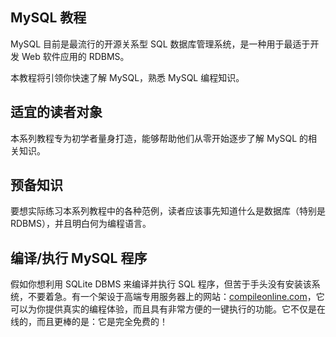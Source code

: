## MySQL 教程  

MySQL 目前是最流行的开源关系型 SQL 数据库管理系统，是一种用于最适于开发 Web 软件应用的 RDBMS。  

本教程将引领你快速了解 MySQL，熟悉 MySQL 编程知识。    

## 适宜的读者对象  

本系列教程专为初学者量身打造，能够帮助他们从零开始逐步了解 MySQL 的相关知识。  

## 预备知识  

要想实际练习本系列教程中的各种范例，读者应该事先知道什么是数据库（特别是RDBMS），并且明白何为编程语言。    

## 编译/执行 MySQL 程序  

假如你想利用 SQLite DBMS 来编译并执行 SQL 程序，但苦于手头没有安装该系统，不要着急。有一个架设于高端专用服务器上的网站：[compileonline.com](http://www.compileonline.com/execute_sql_online.php)，它可以为你提供真实的编程体验，而且具有非常方便的一键执行的功能。它不仅是在线的，而且更棒的是：它是完全免费的！     



